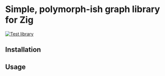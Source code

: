 # Simple, polymorph-ish graph library for Zig
[![Test library](https://github.com/beldmian/graph-zig/actions/workflows/test.yml/badge.svg)](https://github.com/beldmian/graph-zig/actions/workflows/test.yml)

## Installation

## Usage

